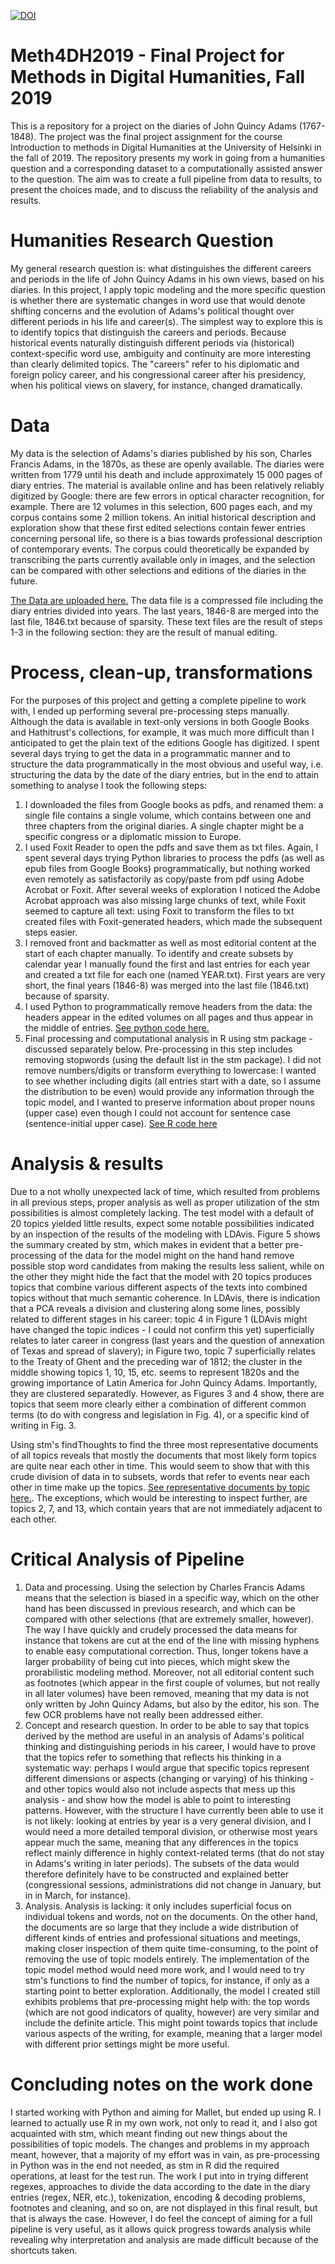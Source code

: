 

[![DOI](https://zenodo.org/badge/231537514.svg)](https://zenodo.org/badge/latestdoi/231537514)


# Meth4DH2019 - Final Project for Methods in Digital Humanities, Fall 2019
This is a repository for a project on the diaries of John Quincy Adams (1767-1848). The project was the final project assignment for the course Introduction to methods in Digital Humanities at the University of Helsinki in the fall of 2019. The repository presents my work in going from a humanities question and a corresponding dataset to a computationally assisted answer to the question. The aim was to create a full pipeline from data to results, to present the choices made, and to discuss the reliability of the analysis and results. 
# Humanities Research Question
My general research question is: what distinguishes the different careers and periods in the life of John Quincy Adams in his own views, based on his diaries. In this project, I apply topic modeling and the more specific question is whether there are systematic changes in word use that would denote shifting concerns and the evolution of Adams's political thought over different periods in his life and career(s). The simplest way to explore this is to identify topics that distinguish the careers and periods. Because historical events naturally distinguish different periods via (historical) context-specific word use, ambiguity and continuity are more interesting than clearly delimited topics. The "careers" refer to his diplomatic and foreign policy career, and his congressional career after his presidency, when his political views on slavery, for instance, changed dramatically.
# Data
My data is the selection of Adams's diaries published by his son, Charles Francis Adams, in the 1870s, as these are openly available. The diaries were written from 1779 until his death and include approximately 15 000 pages of diary entries. The material is available online and has been relatively reliably digitized by Google: there are few errors in optical character recognition, for example. There are 12 volumes in this selection, 600 pages each, and my corpus contains some 2 million tokens. An initial historical description and exploration show that these first edited selections contain fewer entries concerning personal life, so there is a bias towards professional description of contemporary events. The corpus could theoretically be expanded by transcribing the parts currently available only in images, and the selection can be compared with other selections and editions of the diaries in the future.

[The Data are uploaded here.](only_body.zip) The data file is a compressed file including the diary entries divided into years. The last years, 1846-8 are merged into the last file, 1846.txt because of sparsity. These text files are the result of steps 1-3 in the following section: they are the result of manual editing.
# Process, clean-up, transformations
For the purposes of this project and getting a complete pipeline to work with, I ended up performing several pre-processing steps manually. Although the data is available in text-only versions in both Google Books and Hathitrust's collections, for example, it was much more difficult than I anticipated to get the plain text of the editions Google has digitized. I spent several days trying to get the data in a programmatic manner and to structure the data programmatically in the most obvious and useful way, i.e. structuring the data by the date of the diary entries, but in the end to attain something to analyse I took the following steps:
  1. I downloaded the files from Google books as pdfs, and renamed them: a single file contains a single volume, which contains between one and three chapters from the original diaries. A single chapter might be a specific congress or a diplomatic mission to Europe.
  2. I used Foxit Reader to open the pdfs and save them as txt files. Again, I spent several days trying Python libraries to process the pdfs (as well as epub files from Google Books) programmatically, but nothing worked even remotely as satisfactorily as copy/paste from pdf using Adobe Acrobat or Foxit. After several weeks of exploration I noticed the Adobe Acrobat approach was also missing large chunks of text, while Foxit seemed to capture all text: using Foxit to transform the files to txt created files with Foxit-generated headers, which made the subsequent steps easier.
  3. I removed front and backmatter as well as most editorial content at the start of each chapter manually.
  To identify and create subsets by calendar year I manually found the first and last entries for each year and created a txt file for each one (named YEAR.txt). First years are very short, the final years (1846-8) was merged into the last file (1846.txt) because of sparsity.
  4. I used Python to programmatically remove headers from the data: the headers appear in the edited volumes on all pages and thus appear in the middle of entries. [See python code here.](python_to_preprocess.py)
  5. Final processing and computational analysis in R using stm package - discussed separately below. Pre-processing in this step includes removing stopwords (using the default list in the stm package). I did not remove numbers/digits or transform everything to lowercase: I wanted to see whether including digits (all entries start with a date, so I assume the distribution to be even) would provide any information through the topic model, and I wanted to preserve information about proper nouns (upper case) even though I could not account for sentence case (sentence-initial upper case). [See R code here](JQA_STM_R.r)
 
 # Analysis & results
 Due to a not wholly unexpected lack of time, which resulted from problems in all previous steps, proper analysis as well as proper utilization of the stm possibilities is almost completely lacking. The test model with a default of 20 topics yielded little results, expect some notable possibilities indicated by an inspection of the results of the modeling with LDAvis. Figure 5 shows the summary created by stm, which makes in evident that a better pre-processing of the data for the model might on the hand hand remove possible stop word candidates from making the results less salient, while on the other they might hide the fact that the model with 20 topics produces topics that combine various different aspects of the texts into combined topics without that much semantic coherence.
 In LDAvis, there is indication that a PCA reveals a division and clustering along some lines, possibly related to different stages in his career: topic 4 in Figure 1 (LDAvis might have changed the topic indices - I could not confirm this yet) superficially relates to later career in congress (last years and the question of annexation of Texas and spread of slavery); in Figure two, topic 7 superficially relates to the Treaty of Ghent and the preceding war of 1812; the cluster in the middle showing topics 1, 10, 15, etc. seems to represent 1820s and the growing importance of Latin America for John Quincy Adams. Importantly, they are clustered separatedly. However, as Figures 3 and 4 show, there are topics that seem more clearly either a combination of different common terms (to do with congress and legislation in Fig. 4), or a specific kind of writing in Fig. 3.  
 
 Using stm's findThoughts to find the three most representative documents of all topics reveals that mostly the documents that most likely form topics are quite near each other in time. This would seem to show that with this crude division of data in to subsets, words that refer to events near each other in time make up the topics. [See representative documents by topic here.](representative_documents_findThoughts.txt). The exceptions, which would be interesting to inspect further, are topics 2, 7, and 13, which contain years that are not immediately adjacent to each other.
 
 
 # Critical Analysis of Pipeline
  1. Data and processing.
  Using the selection by Charles Francis Adams means that the selection is biased in a specific way, which on the other hand has been discussed in previous research, and which can be compared with other selections (that are extremely smaller, however). The way I have quickly and crudely processed the data means for instance that tokens are cut at the end of the line with missing hyphens to enable easy computational correction. Thus, longer tokens have a larger probability of being cut into pieces, which might skew the prorabilistic modeling method. Moreover, not all editorial content such as footnotes (which appear in the first couple of volumes, but not really in all later volumes) have been removed, meaning that my data is not only written by John Quincy Adams, but also by the editor, his son. The few OCR problems have not really been addressed either.
  2. Concept and research question.
  In order to be able to say that topics derived by the method are useful in an analysis of Adams's political thinking and distinguishing periods in his career, I would have to prove that the topics refer to something that reflects his thinking in a systematic way: perhaps I would argue that specific topics represent different dimensions or aspects (changing or varying) of his thinking - and other topics would also not include aspects that mess up this analysis - and show how the model is able to point to interesting patterns. However, with the structure I have currently been able to use it is not likely: looking at entries by year is a very general division, and I would need a more detailed temporal division, or otherwise most years appear much the same, meaning that any differences in the topics reflect mainly difference in highly context-related terms (that do not stay in Adams's writing in later periods). The subsets of the data would therefore definitely have to be constructed and explained better (congressional sessions, administrations did not change in January, but in in March, for instance).
  3. Analysis.
  Analysis is lacking: it only includes superficial focus on individual tokens and words, not on the documents. On the other hand, the documents are so large that they include a wide distribution of different kinds of entries and professional situations and meetings, making closer inspection of them quite time-consuming, to the point of removing the use of topic models entirely.
  The implementation of the topic model method would need more work, and I would need to try stm's functions to find the number of topics, for instance, if only as a starting point to better exploration. Additionally, the model I created still exhibits problems that pre-processing might help with: the top words (which are not good indicators of quality, however) are very similar and include the definite article. This might point towards topics that include various aspects of the writing, for example, meaning that a larger model with different prior settings might be more useful.
  
# Concluding notes on the work done
I started working with Python and aiming for Mallet, but ended up using R. I learned to actually use R in my own work, not only to read it, and I also got acquainted with stm, which meant finding out new things about the possibilities of topic models. The changes and problems in my approach meant, however, that a majority of my effort was in vain, as pre-processing in Python was in the end not needed, as stm in R did the required operations, at least for the test run. The work I put into in trying different regexes, approaches to divide the data according to the date in the diary entries (regex, NER, etc.), tokenization, encoding & decoding problems, footnotes and cleaning, and so on, are not displayed in this final result, but that is always the case. However, I do feel the concept of aiming for a full pipeline is very useful, as it allows quick progress towards analysis while revealing why interpretation and analysis are made difficult because of the shortcuts taken.
  
